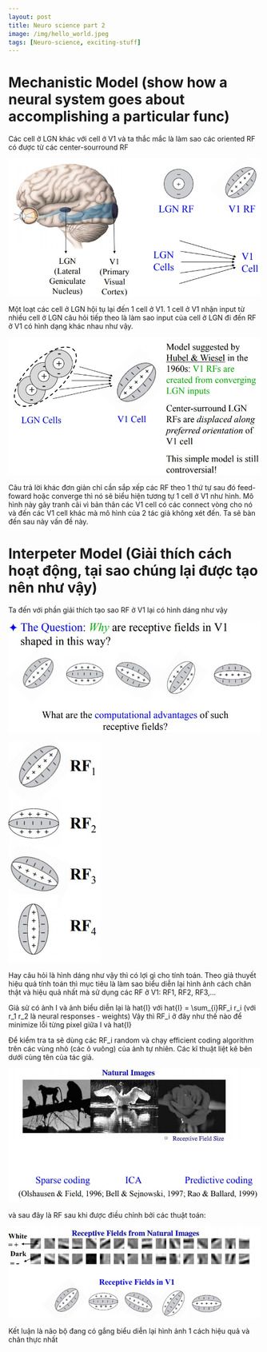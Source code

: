 ```yaml
---
layout: post
title: Neuro science part 2
image: /img/hello_world.jpeg
tags: [Neuro-science, exciting-stuff]
---
```

# Mechanistic Model (show how a neural system goes about accomplishing a particular func)
Các cell ở LGN khác với cell ở V1
và ta thắc mắc là làm sao các oriented RF có được từ các center-sourround RF 

![Crepe](/img/neuro-science-1/rf-1.jpg)

Một loạt các cell ở LGN hội tụ lại đến 1 cell ở V1.
1 cell ở V1 nhận input từ nhiều cell ở LGN câu hỏi tiếp theo là làm sao input của cell ở LGN đi đến RF ở V1
có hình dạng khác nhau như vậy.

![Crepe](/img/neuro-science-1/rf-2.jpg)

Câu trả lời khác đơn giản chỉ cần sắp xếp các RF theo 1 thứ tự sau đó feed-foward hoặc converge thì nó sẽ biểu hiện tương tự
1 cell ở V1 như hình. Mô hình này gây tranh cãi vì bản thân các V1 cell có các connect vòng cho nó và đến các V1 cell khác mà mô hình của 2 tác giả không xét đến. Ta sẽ bàn đến sau này vấn đề này.

# Interpeter Model (Giải thích cách hoạt động, tại sao chúng lại được tạo nên như vậy)
Ta đến với phần giải thích tạo sao RF ở V1 lại có hình dáng như vậy

![Crepe](/img/neuro-science-1/rf-3.jpg)

![Crepe](/img/neuro-science-1/rf-4.jpg)

Hay câu hỏi là hình dáng như vậy thì có lợi gì cho tính toán.
Theo giả thuyết hiệu quả tính toán thì mục tiêu là làm sao biểu diễn lại hình ảnh cách chân thật và hiệu quả nhất mà sử dụng các RF ở V1: RF1, RF2, RF3,...

Giả sử có ảnh I và ảnh biểu diễn lại là hat{I} với hat{I} = \sum_{i}RF_i r_i (với r_1 r_2 là neural responses - weights)
Vậy thì RF_i ở đây như thế nào để minimize lỗi từng pixel giữa I và hat{I}

Để kiểm tra ta sẽ dùng các RF_i random và chạy efficient coding algorithm trên các vùng nhỏ (các ô vuông) của ảnh tự nhiên.
Các kĩ thuật liệt kê bên dưới cùng tên của tác giả.

![Crepe](/img/neuro-science-1/rf-5.jpg)

và sau đây là RF sau khi được điều chỉnh bởi các thuật toán:

![Crepe](/img/neuro-science-1/rf-6.jpg)

Kết luận là não bộ đang có gắng biểu diễn lại hình ảnh 1 cách hiệu quả và chân thực nhất



